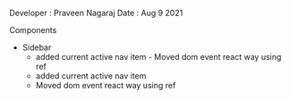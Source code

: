 Developer : Praveen Nagaraj
Date : Aug 9 2021

Components

- Sidebar
  - added current active nav item - Moved dom event react way using ref
  - added current active nav item
  - Moved dom event react way using ref
